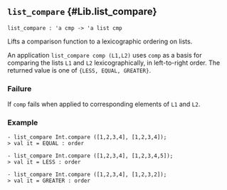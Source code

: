 ## `list_compare` {#Lib.list_compare}


```
list_compare : 'a cmp -> 'a list cmp
```



Lifts a comparison function to a lexicographic ordering on lists.


An application `list_compare comp (L1,L2)` uses `comp` as a basis for
comparing the lists `L1` and `L2` lexicographically, in left-to-right order.
The returned value is one of `{LESS, EQUAL, GREATER}`.

### Failure

If `comp` fails when applied to corresponding elements of `L1` and `L2`.

### Example

    
    - list_compare Int.compare ([1,2,3,4], [1,2,3,4]);
    > val it = EQUAL : order
    
    - list_compare Int.compare ([1,2,3,4], [1,2,3,4,5]);
    > val it = LESS : order
    
    - list_compare Int.compare ([1,2,3,4], [1,2,3,2]);
    > val it = GREATER : order
    



